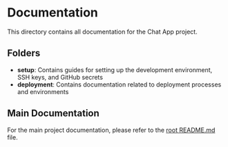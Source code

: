 # Documentation

This directory contains all documentation for the Chat App project.

## Folders

- **setup**: Contains guides for setting up the development environment, SSH keys, and GitHub secrets
- **deployment**: Contains documentation related to deployment processes and environments

## Main Documentation

For the main project documentation, please refer to the [root README.md](../README.md) file.
